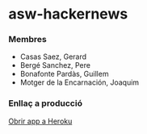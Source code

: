 # asw-hackernews
### Membres
- Casas Saez, Gerard
- Bergé Sanchez, Pere
- Bonafonte Pardàs, Guillem
- Motger de la Encarnación, Joaquim

### Enllaç a producció
[Obrir app a Heroku](http://hackersnews.herokuapp.com/)

